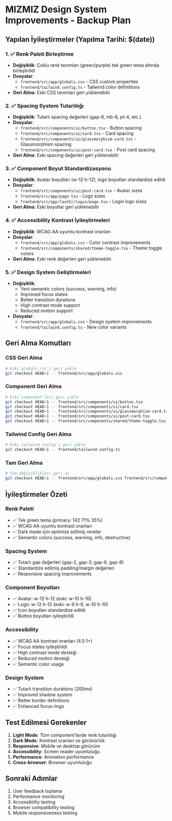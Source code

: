 # MIZMIZ Design System Improvements - Backup Plan

## Yapılan İyileştirmeler (Yapılma Tarihi: $(date))

### 1. ✅ Renk Paleti Birleştirme
- **Değişiklik**: Çoklu renk tanımları (green/purple) tek green tema altında birleştirildi
- **Dosyalar**: 
  - `frontend/src/app/globals.css` - CSS custom properties
  - `frontend/tailwind.config.ts` - Tailwind color definitions
- **Geri Alma**: Eski CSS tanımları geri yüklenebilir

### 2. ✅ Spacing System Tutarlılığı
- **Değişiklik**: Tutarlı spacing değerleri (gap-6, mb-6, pt-4, etc.)
- **Dosyalar**:
  - `frontend/src/components/ui/button.tsx` - Button spacing
  - `frontend/src/components/ui/card.tsx` - Card spacing
  - `frontend/src/components/ui/glassmorphism-card.tsx` - Glassmorphism spacing
  - `frontend/src/components/ui/post-card.tsx` - Post card spacing
- **Geri Alma**: Eski spacing değerleri geri yüklenebilir

### 3. ✅ Component Boyut Standardizasyonu
- **Değişiklik**: Avatar boyutları (w-12 h-12), logo boyutları standardize edildi
- **Dosyalar**:
  - `frontend/src/components/ui/post-card.tsx` - Avatar sizes
  - `frontend/src/app/page.tsx` - Logo sizes
  - `frontend/src/app/(auth)/login/page.tsx` - Login logo sizes
- **Geri Alma**: Eski boyutlar geri yüklenebilir

### 4. ✅ Accessibility Kontrast İyileştirmeleri
- **Değişiklik**: WCAG AA uyumlu kontrast oranları
- **Dosyalar**:
  - `frontend/src/app/globals.css` - Color contrast improvements
  - `frontend/src/components/shared/theme-toggle.tsx` - Theme toggle colors
- **Geri Alma**: Eski renk değerleri geri yüklenebilir

### 5. ✅ Design System Geliştirmeleri
- **Değişiklik**: 
  - Yeni semantic colors (success, warning, info)
  - Improved focus states
  - Better transition durations
  - High contrast mode support
  - Reduced motion support
- **Dosyalar**:
  - `frontend/src/app/globals.css` - Design system improvements
  - `frontend/tailwind.config.ts` - New color variants

## Geri Alma Komutları

### CSS Geri Alma
```bash
# Eski globals.css'i geri yükle
git checkout HEAD~1 -- frontend/src/app/globals.css
```

### Component Geri Alma
```bash
# Eski component'leri geri yükle
git checkout HEAD~1 -- frontend/src/components/ui/button.tsx
git checkout HEAD~1 -- frontend/src/components/ui/card.tsx
git checkout HEAD~1 -- frontend/src/components/ui/glassmorphism-card.tsx
git checkout HEAD~1 -- frontend/src/components/ui/post-card.tsx
git checkout HEAD~1 -- frontend/src/components/shared/theme-toggle.tsx
```

### Tailwind Config Geri Alma
```bash
# Eski tailwind config'i geri yükle
git checkout HEAD~1 -- frontend/tailwind.config.ts
```

### Tam Geri Alma
```bash
# Tüm değişiklikleri geri al
git checkout HEAD~1 -- frontend/src/app/globals.css frontend/src/components/ frontend/tailwind.config.ts
```

## İyileştirmeler Özeti

### Renk Paleti
- ✅ Tek green tema (primary: 142 71% 35%)
- ✅ WCAG AA uyumlu kontrast oranları
- ✅ Dark mode için optimize edilmiş renkler
- ✅ Semantic colors (success, warning, info, destructive)

### Spacing System
- ✅ Tutarlı gap değerleri (gap-2, gap-3, gap-6, gap-8)
- ✅ Standardize edilmiş padding/margin değerleri
- ✅ Responsive spacing improvements

### Component Boyutları
- ✅ Avatar: w-12 h-12 (eski: w-10 h-10)
- ✅ Logo: w-12 h-12 (eski: w-9 h-9, w-10 h-10)
- ✅ Icon boyutları standardize edildi
- ✅ Button boyutları iyileştirildi

### Accessibility
- ✅ WCAG AA kontrast oranları (4.5:1+)
- ✅ Focus states iyileştirildi
- ✅ High contrast mode desteği
- ✅ Reduced motion desteği
- ✅ Semantic color usage

### Design System
- ✅ Tutarlı transition durations (200ms)
- ✅ Improved shadow system
- ✅ Better border definitions
- ✅ Enhanced focus rings

## Test Edilmesi Gerekenler

1. **Light Mode**: Tüm component'lerde renk tutarlılığı
2. **Dark Mode**: Kontrast oranları ve görünürlük
3. **Responsive**: Mobile ve desktop görünüm
4. **Accessibility**: Screen reader uyumluluğu
5. **Performance**: Animation performance
6. **Cross-browser**: Browser uyumluluğu

## Sonraki Adımlar

1. User feedback toplama
2. Performance monitoring
3. Accessibility testing
4. Browser compatibility testing
5. Mobile responsiveness testing

